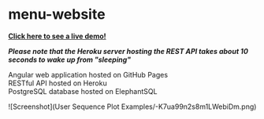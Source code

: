 # menu-website
  

  
**[Click here to see a live demo!](https://cocassel.github.io/menu-website/)**    
    
***Please note that the Heroku server hosting the REST API takes about 10 seconds to wake up from "sleeping"***
  
  
Angular web application hosted on GitHub Pages  
RESTful API hosted on Heroku  
PostgreSQL database hosted on ElephantSQL  

![Screenshot](User Sequence Plot Examples/-K7ua99n2s8m1LWebiDm.png)
